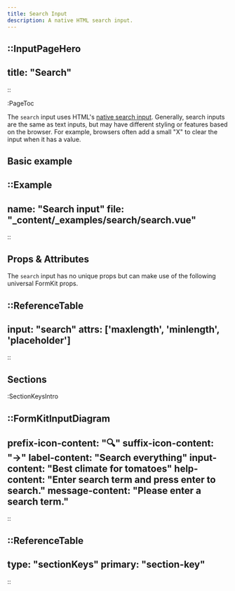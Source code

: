 ```yaml
---
title: Search Input
description: A native HTML search input.
---
```


::InputPageHero
---
title: "Search"
---
::

:PageToc

The `search` input uses HTML's [native search input](https://developer.mozilla.org/en-US/docs/Web/HTML/Element/input/search). Generally, search inputs are the same as text inputs, but may have different styling or features based on the browser. For example, browsers often add a small "X" to clear the input when it has a value.

## Basic example

::Example
---
name: "Search input"
file: "_content/_examples/search/search.vue"
---
::


## Props & Attributes

The `search` input has no unique props but can make use of the following universal
FormKit props.

::ReferenceTable
---
input: "search"
attrs: ['maxlength', 'minlength', 'placeholder']
---
::


## Sections

:SectionKeysIntro

::FormKitInputDiagram
---
prefix-icon-content: "🔍"
suffix-icon-content: "→"
label-content: "Search everything"
input-content: "Best climate for tomatoes"
help-content: "Enter search term and press enter to search."
message-content: "Please enter a search term."
---
::

::ReferenceTable
---
type: "sectionKeys"
primary: "section-key"
---
::

